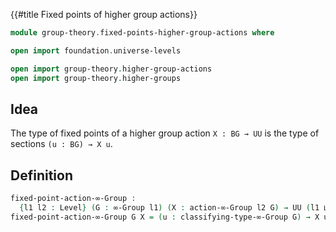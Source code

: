 {{#title  Fixed points of higher group actions}}

```agda
module group-theory.fixed-points-higher-group-actions where

open import foundation.universe-levels

open import group-theory.higher-group-actions
open import group-theory.higher-groups
```

## Idea

The type of fixed points of a higher group action `X : BG → UU` is the type of sections `(u : BG) → X u`.

## Definition

```agda
fixed-point-action-∞-Group :
  {l1 l2 : Level} (G : ∞-Group l1) (X : action-∞-Group l2 G) → UU (l1 ⊔ l2)
fixed-point-action-∞-Group G X = (u : classifying-type-∞-Group G) → X u
```
